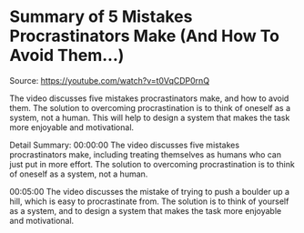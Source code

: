 # Summary of 5 Mistakes Procrastinators Make (And How To Avoid Them...)

Source: https://youtube.com/watch?v=t0VqCDP0rnQ

The video discusses five mistakes procrastinators make, and how to avoid them. The solution to overcoming procrastination is to think of oneself as a system, not a human. This will help to design a system that makes the task more enjoyable and motivational.

Detail Summary: 
00:00:00
The video discusses five mistakes procrastinators make, including treating themselves as humans who can just put in more effort. The solution to overcoming procrastination is to think of oneself as a system, not a human.

00:05:00
The video discusses the mistake of trying to push a boulder up a hill, which is easy to procrastinate from. The solution is to think of yourself as a system, and to design a system that makes the task more enjoyable and motivational.

